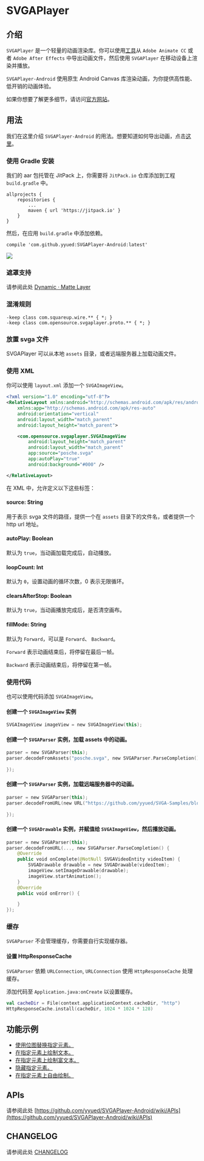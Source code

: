 # SVGAPlayer

## 介绍

`SVGAPlayer` 是一个轻量的动画渲染库。你可以使用[工具](http://svga.io/designer.html)从 `Adobe Animate CC` 或者 `Adobe After Effects` 中导出动画文件，然后使用 `SVGAPlayer` 在移动设备上渲染并播放。

`SVGAPlayer-Android` 使用原生 Android Canvas 库渲染动画，为你提供高性能、低开销的动画体验。

如果你想要了解更多细节，请访问[官方网站](http://svga.io/)。

## 用法

我们在这里介绍 `SVGAPlayer-Android` 的用法。想要知道如何导出动画，点击[这里](http://svga.io/designer.html)。

### 使用 Gradle 安装

我们的 aar 包托管在 JitPack 上，你需要将 `JitPack.io` 仓库添加到工程 `build.gradle` 中。

```
allprojects {
    repositories {
        ...
        maven { url 'https://jitpack.io' }
    }
}
```

然后，在应用 `build.gradle` 中添加依赖。

```
compile 'com.github.yyued:SVGAPlayer-Android:latest'
```

[![](https://jitpack.io/v/yyued/SVGAPlayer-Android.svg)](https://jitpack.io/#yyued/SVGAPlayer-Android)

### 遮罩支持
请参阅此处 [Dynamic · Matte Layer](https://github.com/yyued/SVGAPlayer-Android/wiki/Dynamic-%C2%B7-Matte-Layer)

### 混淆规则

```
-keep class com.squareup.wire.** { *; }
-keep class com.opensource.svgaplayer.proto.** { *; }
```

### 放置 svga 文件

SVGAPlayer 可以从本地 `assets` 目录，或者远端服务器上加载动画文件。

### 使用 XML

你可以使用 `layout.xml` 添加一个 `SVGAImageView`。

```xml
<?xml version="1.0" encoding="utf-8"?>
<RelativeLayout xmlns:android="http://schemas.android.com/apk/res/android"
    xmlns:app="http://schemas.android.com/apk/res-auto"
    android:orientation="vertical"
    android:layout_width="match_parent"
    android:layout_height="match_parent">

    <com.opensource.svgaplayer.SVGAImageView
        android:layout_height="match_parent"
        android:layout_width="match_parent"
        app:source="posche.svga"
        app:autoPlay="true"
        android:background="#000" />

</RelativeLayout>
```

在 XML 中，允许定义以下这些标签：

#### source: String
用于表示 svga 文件的路径，提供一个在 `assets` 目录下的文件名，或者提供一个 http url 地址。

#### autoPlay: Boolean
默认为 `true`，当动画加载完成后，自动播放。

#### loopCount: Int
默认为 `0`，设置动画的循环次数，0 表示无限循环。

#### clearsAfterStop: Boolean
默认为 `true`，当动画播放完成后，是否清空画布。

#### fillMode: String

默认为 `Forward`，可以是 `Forward`、 `Backward`。

`Forward` 表示动画结束后，将停留在最后一帧。

`Backward` 表示动画结束后，将停留在第一帧。

### 使用代码

也可以使用代码添加 `SVGAImageView`。

#### 创建一个 `SVGAImageView` 实例

```kotlin
SVGAImageView imageView = new SVGAImageView(this);
```

#### 创建一个 `SVGAParser` 实例，加载 assets 中的动画。

```kotlin
parser = new SVGAParser(this);
parser.decodeFromAssets("posche.svga", new SVGAParser.ParseCompletion() {
    
});
```

#### 创建一个 `SVGAParser` 实例，加载远端服务器中的动画。

```kotlin
parser = new SVGAParser(this);
parser.decodeFromURL(new URL("https://github.com/yyued/SVGA-Samples/blob/master/posche.svga?raw=true"), new SVGAParser.ParseCompletion() {
    
});
```

#### 创建一个 `SVGADrawable` 实例，并赋值给 `SVGAImageView`，然后播放动画。

```kotlin
parser = new SVGAParser(this);
parser.decodeFromURL(..., new SVGAParser.ParseCompletion() {
    @Override
    public void onComplete(@NotNull SVGAVideoEntity videoItem) {
        SVGADrawable drawable = new SVGADrawable(videoItem);
        imageView.setImageDrawable(drawable);
        imageView.startAnimation();
    }
    @Override
    public void onError() {

    }
});
```

### 缓存

`SVGAParser` 不会管理缓存，你需要自行实现缓存器。

#### 设置 HttpResponseCache

`SVGAParser` 依赖 `URLConnection`, `URLConnection` 使用 `HttpResponseCache` 处理缓存。

添加代码至 `Application.java:onCreate` 以设置缓存。

```kotlin
val cacheDir = File(context.applicationContext.cacheDir, "http")
HttpResponseCache.install(cacheDir, 1024 * 1024 * 128)
```

## 功能示例

* [使用位图替换指定元素。](https://github.com/yyued/SVGAPlayer-Android/wiki/Dynamic-Image)
* [在指定元素上绘制文本。](https://github.com/yyued/SVGAPlayer-Android/wiki/Dynamic-Text)
* [在指定元素上绘制富文本。](https://github.com/yyued/SVGAPlayer-Android/wiki/Dynamic-Text-Layout)
* [隐藏指定元素。](https://github.com/yyued/SVGAPlayer-Android/wiki/Dynamic-Hidden)
* [在指定元素上自由绘制。](https://github.com/yyued/SVGAPlayer-Android/wiki/Dynamic-Drawer)

## APIs

请参阅此处 [https://github.com/yyued/SVGAPlayer-Android/wiki/APIs](https://github.com/yyued/SVGAPlayer-Android/wiki/APIs)

## CHANGELOG

请参阅此处 [CHANGELOG](./CHANGELOG.md)